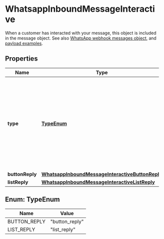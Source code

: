 

# WhatsappInboundMessageInteractive

When a customer has interacted with your message, this object is included in the message object. See also [WhatsApp webhook messages object](https://developers.facebook.com/docs/whatsapp/cloud-api/webhooks/components#messages-object), and [payload examples](https://developers.facebook.com/docs/whatsapp/cloud-api/webhooks/payload-examples#webhook-notification-payload-examples).

## Properties

| Name | Type | Description | Notes |
|------------ | ------------- | ------------- | -------------|
|**type** | [**TypeEnum**](#TypeEnum) | The type of interactive message received. - &#x60;button_reply&#x60;: Sent when a customer clicks a button. - &#x60;list_reply&#x60;: Sent when a customer selects an item from a list. |  [optional] |
|**buttonReply** | [**WhatsappInboundMessageInteractiveButtonReply**](WhatsappInboundMessageInteractiveButtonReply.md) |  |  [optional] |
|**listReply** | [**WhatsappInboundMessageInteractiveListReply**](WhatsappInboundMessageInteractiveListReply.md) |  |  [optional] |



## Enum: TypeEnum

| Name | Value |
|---- | -----|
| BUTTON_REPLY | &quot;button_reply&quot; |
| LIST_REPLY | &quot;list_reply&quot; |



